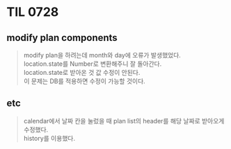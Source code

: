 # TIL 0728
## modify plan components
> modify plan을 하려는데 month와 day에 오류가 발생했었다.  
> location.state를 Number로 변환해주니 잘 돌아간다.  
> location.state로 받아온 것 값 수정이 안된다.  
> 이 문제는 DB를 적용하면 수정이 가능할 것이다.  

## etc
> calendar에서 날짜 칸을 눌렀을 때 plan list의 header를 해당 날짜로 받아오게 수정했다.  
> history를 이용했다.  
